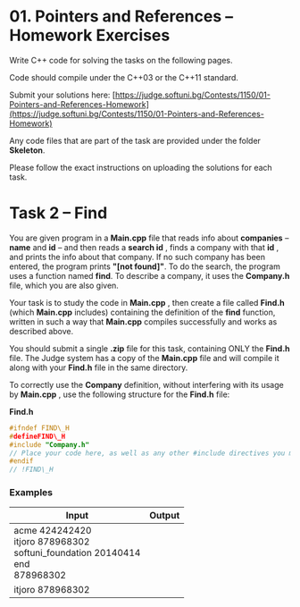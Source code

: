 # 01. Pointers and References – Homework Exercises

Write C++ code for solving the tasks on the following pages.

Code should compile under the C++03 or the C++11 standard.

Submit your solutions here: [https://judge.softuni.bg/Contests/1150/01-Pointers-and-References-Homework](https://judge.softuni.bg/Contests/1150/01-Pointers-and-References-Homework)

Any code files that are part of the task are provided under the folder **Skeleton**.

Please follow the exact instructions on uploading the solutions for each task.

# Task 2 – Find

You are given program in a **Main.cpp** file that reads info about **companies** – **name** and **id** – and then reads a **search id** , finds a company with that **id** , and prints the info about that company. If no such company has been entered, the program prints **&quot;[not found]&quot;**. To do the search, the program uses a function named **find**. To describe a company, it uses the **Company.h** file, which you are also given.

Your task is to study the code in **Main.cpp** , then create a file called **Find.h** (which **Main.cpp** includes) containing the definition of the **find** function, written in such a way that **Main.cpp** compiles successfully and works as described above.

You should submit a single **.zip** file for this task, containing ONLY the **Find.h** file. The Judge system has a copy of the **Main.cpp** file and will compile it along with your **Find.h** file in the same directory.

To correctly use the **Company** definition, without interfering with its usage by **Main.cpp** , use the following structure for the **Find.h** file:

**Find.h**
```cpp
#ifndef FIND\_H
#defineFIND\_H
#include "Company.h"
// Place your code here, as well as any other #include directives you might need
#endif
// !FIND\_H
```

### Examples

| **Input** | **Output** |
| --- | --- |
| acme 424242420 <br> itjoro 878968302 <br> softuni\_foundation 20140414 <br> end <br> 878968302||
| itjoro 878968302 |
